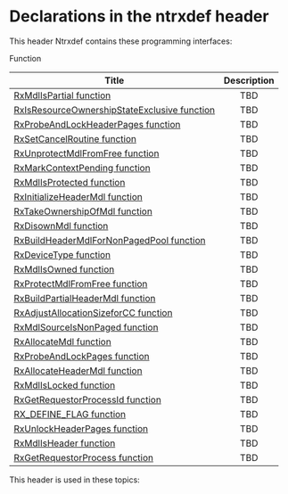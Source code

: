 # Declarations in the ntrxdef header
This header Ntrxdef contains these programming interfaces:

Function

| Title        | Description    |
| ------------- |:-------------:|
| [RxMdlIsPartial function](nf-ntrxdef-rxmdlispartial.md) | TBD |
| [RxIsResourceOwnershipStateExclusive function](nf-ntrxdef-rxisresourceownershipstateexclusive.md) | TBD |
| [RxProbeAndLockHeaderPages function](nf-ntrxdef-rxprobeandlockheaderpages.md) | TBD |
| [RxSetCancelRoutine function](nf-ntrxdef-rxsetcancelroutine.md) | TBD |
| [RxUnprotectMdlFromFree function](nf-ntrxdef-rxunprotectmdlfromfree.md) | TBD |
| [RxMarkContextPending function](nf-ntrxdef-rxmarkcontextpending.md) | TBD |
| [RxMdlIsProtected function](nf-ntrxdef-rxmdlisprotected.md) | TBD |
| [RxInitializeHeaderMdl function](nf-ntrxdef-rxinitializeheadermdl.md) | TBD |
| [RxTakeOwnershipOfMdl function](nf-ntrxdef-rxtakeownershipofmdl.md) | TBD |
| [RxDisownMdl function](nf-ntrxdef-rxdisownmdl.md) | TBD |
| [RxBuildHeaderMdlForNonPagedPool function](nf-ntrxdef-rxbuildheadermdlfornonpagedpool.md) | TBD |
| [RxDeviceType function](nf-ntrxdef-rxdevicetype.md) | TBD |
| [RxMdlIsOwned function](nf-ntrxdef-rxmdlisowned.md) | TBD |
| [RxProtectMdlFromFree function](nf-ntrxdef-rxprotectmdlfromfree.md) | TBD |
| [RxBuildPartialHeaderMdl function](nf-ntrxdef-rxbuildpartialheadermdl.md) | TBD |
| [RxAdjustAllocationSizeforCC function](nf-ntrxdef-rxadjustallocationsizeforcc.md) | TBD |
| [RxMdlSourceIsNonPaged function](nf-ntrxdef-rxmdlsourceisnonpaged.md) | TBD |
| [RxAllocateMdl function](nf-ntrxdef-rxallocatemdl.md) | TBD |
| [RxProbeAndLockPages function](nf-ntrxdef-rxprobeandlockpages.md) | TBD |
| [RxAllocateHeaderMdl function](nf-ntrxdef-rxallocateheadermdl.md) | TBD |
| [RxMdlIsLocked function](nf-ntrxdef-rxmdlislocked.md) | TBD |
| [RxGetRequestorProcessId function](nf-ntrxdef-rxgetrequestorprocessid.md) | TBD |
| [RX_DEFINE_FLAG function](nf-ntrxdef-rx-define-flag.md) | TBD |
| [RxUnlockHeaderPages function](nf-ntrxdef-rxunlockheaderpages.md) | TBD |
| [RxMdlIsHeader function](nf-ntrxdef-rxmdlisheader.md) | TBD |
| [RxGetRequestorProcess function](nf-ntrxdef-rxgetrequestorprocess.md) | TBD |

This header is used in these topics:

